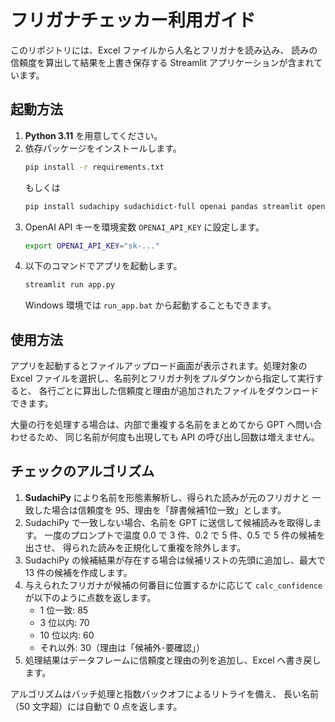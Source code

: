 # フリガナチェッカー利用ガイド

このリポジトリには、Excel ファイルから人名とフリガナを読み込み、
読みの信頼度を算出して結果を上書き保存する Streamlit アプリケーションが含まれています。

## 起動方法

1. **Python 3.11** を用意してください。
2. 依存パッケージをインストールします。
   ```bash
   pip install -r requirements.txt
   ```
   もしくは
   ```bash
   pip install sudachipy sudachidict-full openai pandas streamlit openpyxl xlsxwriter
   ```
3. OpenAI API キーを環境変数 `OPENAI_API_KEY` に設定します。
   ```bash
   export OPENAI_API_KEY="sk-..."
   ```
4. 以下のコマンドでアプリを起動します。
   ```bash
   streamlit run app.py
   ```
   Windows 環境では `run_app.bat` から起動することもできます。

## 使用方法

アプリを起動するとファイルアップロード画面が表示されます。処理対象の
Excel ファイルを選択し、名前列とフリガナ列をプルダウンから指定して実行すると、
各行ごとに算出した信頼度と理由が追加されたファイルをダウンロードできます。

大量の行を処理する場合は、内部で重複する名前をまとめてから GPT へ問い合わせるため、
同じ名前が何度も出現しても API の呼び出し回数は増えません。

## チェックのアルゴリズム

1. **SudachiPy** により名前を形態素解析し、得られた読みが元のフリガナと
   一致した場合は信頼度を 95、理由を「辞書候補1位一致」とします。
2. SudachiPy で一致しない場合、名前を GPT に送信して候補読みを取得します。
   一度のプロンプトで温度 0.0 で 3 件、0.2 で 5 件、0.5 で 5 件の候補を出させ、
   得られた読みを正規化して重複を除外します。
3. SudachiPy の候補結果が存在する場合は候補リストの先頭に追加し、最大で
   13 件の候補を作成します。
4. 与えられたフリガナが候補の何番目に位置するかに応じて
   `calc_confidence` が以下のように点数を返します。
   - 1 位一致: 85
   - 3 位以内: 70
   - 10 位以内: 60
   - それ以外: 30（理由は「候補外･要確認」）
5. 処理結果はデータフレームに信頼度と理由の列を追加し、Excel へ書き戻します。

アルゴリズムはバッチ処理と指数バックオフによるリトライを備え、
長い名前（50 文字超）には自動で 0 点を返します。
